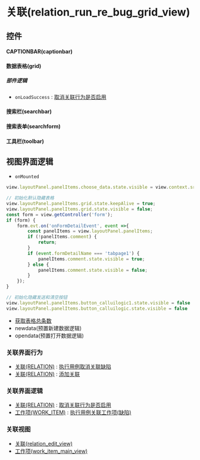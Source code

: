 # 关联(relation_run_re_bug_grid_view)  <!-- {docsify-ignore-all} -->



## 控件
#### CAPTIONBAR(captionbar)
#### 数据表格(grid)

##### 部件逻辑
* `onLoadSuccess` : [取消关联行为是否启用](module/Base/relation/uilogic/del_relation_disabled)
#### 搜索栏(searchbar)
#### 搜索表单(searchform)
#### 工具栏(toolbar)

## 视图界面逻辑
* `onMounted`
```javascript
view.layoutPanel.panelItems.choose_data.state.visible = view.context.srfshowchoose || false;

// 初始化默认隐藏表格
view.layoutPanel.panelItems.grid.state.keepAlive = true;
view.layoutPanel.panelItems.grid.state.visible = false;
const form = view.getController('form');
if (form) {
    form.evt.on('onFormDetailEvent', event =>{
        const panelItems = view.layoutPanel.panelItems;
        if (!panelItems.comment) {
            return;
        }
        if (event.formDetailName === 'tabpage1') {
            panelItems.comment.state.visible = true;
        } else {
            panelItems.comment.state.visible = false;
        }
    });
}

// 初始化隐藏发送和清空按钮
view.layoutPanel.panelItems.button_calluilogic1.state.visible = false
view.layoutPanel.panelItems.button_calluilogic.state.visible = false
```
  * [获取表格总条数](module/ProdMgmt/idea/uilogic/get_grid_total)
  * newdata(预置新建数据逻辑)
  * opendata(预置打开数据逻辑)


### 关联界面行为
  * [关联(RELATION)](module/Base/relation) : [执行用例取消关联缺陷](module/Base/relation#界面行为)
  * [关联(RELATION)](module/Base/relation) : [添加关联](module/Base/relation#界面行为)

### 关联界面逻辑
  * [关联(RELATION)](module/Base/relation) : [取消关联行为是否启用](module/Base/relation/uilogic/del_relation_disabled)
  * [工作项(WORK_ITEM)](module/ProjMgmt/work_item) : [执行用例关联工作项(缺陷)](module/ProjMgmt/work_item/uilogic/run_relation_work_item_bug)

### 关联视图
  * [关联(relation_edit_view)](app/view/relation_edit_view)
  * [工作项(work_item_main_view)](app/view/work_item_main_view)

<script>
 const { createApp } = Vue
  createApp({
    data() {
      return {

      }
    }
  }).use(ElementPlus).mount('#app')
</script>